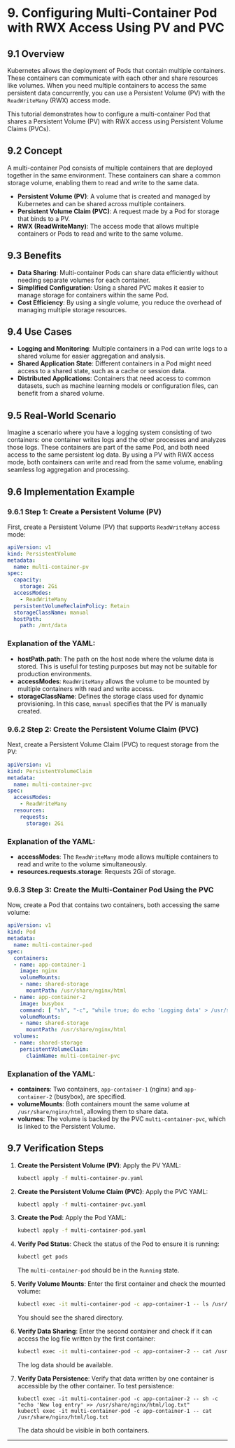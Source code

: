 # 9. Configuring Multi-Container Pod with RWX Access Using PV and PVC

## 9.1 Overview
Kubernetes allows the deployment of Pods that contain multiple containers. These containers can communicate with each other and share resources like volumes. When you need multiple containers to access the same persistent data concurrently, you can use a Persistent Volume (PV) with the `ReadWriteMany` (RWX) access mode.

This tutorial demonstrates how to configure a multi-container Pod that shares a Persistent Volume (PV) with RWX access using Persistent Volume Claims (PVCs).

## 9.2 Concept
A multi-container Pod consists of multiple containers that are deployed together in the same environment. These containers can share a common storage volume, enabling them to read and write to the same data.

- **Persistent Volume (PV)**: A volume that is created and managed by Kubernetes and can be shared across multiple containers.
- **Persistent Volume Claim (PVC)**: A request made by a Pod for storage that binds to a PV.
- **RWX (ReadWriteMany)**: The access mode that allows multiple containers or Pods to read and write to the same volume.

## 9.3 Benefits
- **Data Sharing**: Multi-container Pods can share data efficiently without needing separate volumes for each container.
- **Simplified Configuration**: Using a shared PVC makes it easier to manage storage for containers within the same Pod.
- **Cost Efficiency**: By using a single volume, you reduce the overhead of managing multiple storage resources.

## 9.4 Use Cases
- **Logging and Monitoring**: Multiple containers in a Pod can write logs to a shared volume for easier aggregation and analysis.
- **Shared Application State**: Different containers in a Pod might need access to a shared state, such as a cache or session data.
- **Distributed Applications**: Containers that need access to common datasets, such as machine learning models or configuration files, can benefit from a shared volume.

## 9.5 Real-World Scenario
Imagine a scenario where you have a logging system consisting of two containers: one container writes logs and the other processes and analyzes those logs. These containers are part of the same Pod, and both need access to the same persistent log data. By using a PV with RWX access mode, both containers can write and read from the same volume, enabling seamless log aggregation and processing.

## 9.6 Implementation Example

### 9.6.1 Step 1: Create a Persistent Volume (PV)
First, create a Persistent Volume (PV) that supports `ReadWriteMany` access mode:

```yaml
apiVersion: v1
kind: PersistentVolume
metadata:
  name: multi-container-pv
spec:
  capacity:
    storage: 2Gi
  accessModes:
    - ReadWriteMany
  persistentVolumeReclaimPolicy: Retain
  storageClassName: manual
  hostPath:
    path: /mnt/data
```

### Explanation of the YAML:
- **hostPath.path**: The path on the host node where the volume data is stored. This is useful for testing purposes but may not be suitable for production environments.
- **accessModes**: `ReadWriteMany` allows the volume to be mounted by multiple containers with read and write access.
- **storageClassName**: Defines the storage class used for dynamic provisioning. In this case, `manual` specifies that the PV is manually created.

### 9.6.2 Step 2: Create the Persistent Volume Claim (PVC)
Next, create a Persistent Volume Claim (PVC) to request storage from the PV:

```yaml
apiVersion: v1
kind: PersistentVolumeClaim
metadata:
  name: multi-container-pvc
spec:
  accessModes:
    - ReadWriteMany
  resources:
    requests:
      storage: 2Gi
```

### Explanation of the YAML:
- **accessModes**: The `ReadWriteMany` mode allows multiple containers to read and write to the volume simultaneously.
- **resources.requests.storage**: Requests 2Gi of storage.

### 9.6.3 Step 3: Create the Multi-Container Pod Using the PVC
Now, create a Pod that contains two containers, both accessing the same volume:

```yaml
apiVersion: v1
kind: Pod
metadata:
  name: multi-container-pod
spec:
  containers:
  - name: app-container-1
    image: nginx
    volumeMounts:
    - name: shared-storage
      mountPath: /usr/share/nginx/html
  - name: app-container-2
    image: busybox
    command: [ "sh", "-c", "while true; do echo 'Logging data' > /usr/share/nginx/html/log.txt; sleep 5; done" ]
    volumeMounts:
    - name: shared-storage
      mountPath: /usr/share/nginx/html
  volumes:
  - name: shared-storage
    persistentVolumeClaim:
      claimName: multi-container-pvc
```

### Explanation of the YAML:
- **containers**: Two containers, `app-container-1` (nginx) and `app-container-2` (busybox), are specified.
- **volumeMounts**: Both containers mount the same volume at `/usr/share/nginx/html`, allowing them to share data.
- **volumes**: The volume is backed by the PVC `multi-container-pvc`, which is linked to the Persistent Volume.

## 9.7 Verification Steps

1. **Create the Persistent Volume (PV)**:
   Apply the PV YAML:
   ```bash
   kubectl apply -f multi-container-pv.yaml
   ```

2. **Create the Persistent Volume Claim (PVC)**:
   Apply the PVC YAML:
   ```bash
   kubectl apply -f multi-container-pvc.yaml
   ```

3. **Create the Pod**:
   Apply the Pod YAML:
   ```bash
   kubectl apply -f multi-container-pod.yaml
   ```

4. **Verify Pod Status**:
   Check the status of the Pod to ensure it is running:
   ```bash
   kubectl get pods
   ```
   The `multi-container-pod` should be in the `Running` state.

5. **Verify Volume Mounts**:
   Enter the first container and check the mounted volume:
   ```bash
   kubectl exec -it multi-container-pod -c app-container-1 -- ls /usr/share/nginx/html
   ```
   You should see the shared directory.

6. **Verify Data Sharing**:
   Enter the second container and check if it can access the log file written by the first container:
   ```bash
   kubectl exec -it multi-container-pod -c app-container-2 -- cat /usr/share/nginx/html/log.txt
   ```
   The log data should be available.

7. **Verify Data Persistence**:
   Verify that data written by one container is accessible by the other container. To test persistence:
   
   ```
   kubectl exec -it multi-container-pod -c app-container-2 -- sh -c "echo 'New log entry' >> /usr/share/nginx/html/log.txt"
   kubectl exec -it multi-container-pod -c app-container-1 -- cat /usr/share/nginx/html/log.txt
   ```
   The data should be visible in both containers.

---
